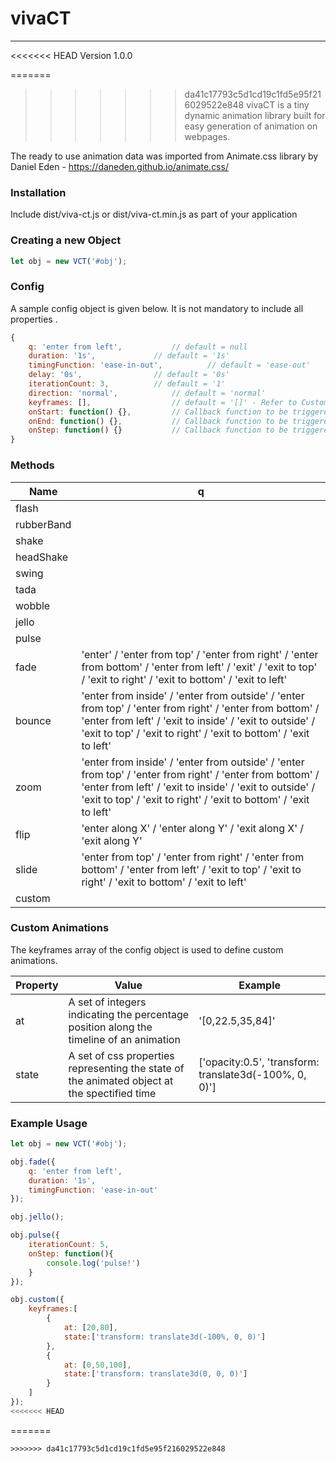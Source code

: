 # vivaCT
--------
[1]: <https://github.com/ameynaiyan/viva-ct>

<<<<<<< HEAD
Version 1.0.0

=======
>>>>>>> da41c17793c5d1cd19c1fd5e95f216029522e848
vivaCT is a tiny dynamic animation library built for easy generation of animation on webpages.

The ready to use animation data was imported from Animate.css library by Daniel Eden - https://daneden.github.io/animate.css/


### Installation

Include dist/viva-ct.js or dist/viva-ct.min.js as part of your application


### Creating a new Object

```javascript
let obj = new VCT('#obj');
```


### Config

A sample config object is given below. It is not mandatory to include all properties .

```javascript
{
	q: 'enter from left',			// default = null
	duration: '1s',				// default = '1s'
	timingFunction: 'ease-in-out',	        // default = 'ease-out'
	delay: '0s',				// default = '0s'
	iterationCount: 3,			// default = '1'
	direction: 'normal',			// default = 'normal'
	keyframes: [],			        // default = '[]' - Refer to Custom Animations
	onStart: function() {},			// Callback function to be triggered at the start of an animation
	onEnd: function() {},			// Callback function to be triggered at the start of each iteration, except first
	onStep: function() {}			// Callback function to be triggered at the end of an animation
}
```


### Methods

Name | q
---- | -----
flash | 
rubberBand | 
shake | 
headShake | 
swing | 
tada | 
wobble |
jello | 
pulse | 
fade | 'enter' / 'enter from top' / 'enter from right' / 'enter from bottom' / 'enter from left' / 'exit' / 'exit to top' / 'exit to right' / 'exit to bottom' / 'exit to left'
bounce | 'enter from inside' / 'enter from outside' / 'enter from top' / 'enter from right' / 'enter from bottom' / 'enter from left' / 'exit to inside' / 'exit to outside' / 'exit to top' / 'exit to right' / 'exit to bottom' / 'exit to left'
zoom | 'enter from inside' / 'enter from outside' / 'enter from top' / 'enter from right' / 'enter from bottom' / 'enter from left' / 'exit to inside' / 'exit to outside' / 'exit to top' / 'exit to right' / 'exit to bottom' / 'exit to left'
flip | 'enter along X' / 'enter along Y' / 'exit along X' / 'exit along Y'
slide | 'enter from top' / 'enter from right' / 'enter from bottom' / 'enter from left' / 'exit to top' / 'exit to right' / 'exit to bottom' / 'exit to left'
custom | 


### Custom Animations

The keyframes array of the config object is used to define custom animations.

Property | Value | Example
-------- | ----- | -------
at | A set of integers indicating the percentage position along the timeline of an animation | '[0,22.5,35,84]'
state | A set of css properties representing the state of the animated object at the spectified time | ['opacity:0.5', 'transform: translate3d(-100%, 0, 0)']


### Example Usage

```javascript
let obj = new VCT('#obj');

obj.fade({
	q: 'enter from left',
	duration: '1s',	
	timingFunction: 'ease-in-out'
});

obj.jello();

obj.pulse({
  	iterationCount: 5,
	onStep: function(){
		console.log('pulse!')
	}
});

obj.custom({
	keyframes:[
		{
			at: [20,80],
			state:['transform: translate3d(-100%, 0, 0)']
		},
		{
			at: [0,50,100],
			state:['transform: translate3d(0, 0, 0)']
		}
	]
});
<<<<<<< HEAD
```
=======
```
>>>>>>> da41c17793c5d1cd19c1fd5e95f216029522e848
